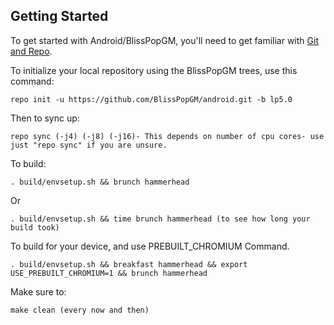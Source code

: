 Getting Started 
---------------

To get started with Android/BlissPopGM, you'll need to get
familiar with [Git and Repo](http://source.android.com/source/using-repo.html).

To initialize your local repository using the BlissPopGM trees, use this command:


    repo init -u https://github.com/BlissPopGM/android.git -b lp5.0

Then to sync up:

    repo sync (-j4) (-j8) (-j16)- This depends on number of cpu cores- use just "repo sync" if you are unsure.
    
To build:

    . build/envsetup.sh && brunch hammerhead

Or

    . build/envsetup.sh && time brunch hammerhead (to see how long your build took)

To build for your device, and use PREBUILT_CHROMIUM Command.

    . build/envsetup.sh && breakfast hammerhead && export USE_PREBUILT_CHROMIUM=1 && brunch hammerhead
    
Make sure to:

    make clean (every now and then)
